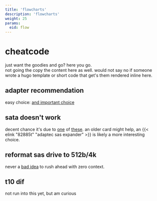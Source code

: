 ```yaml
---
title: 'flowcharts'
description: 'flowcharts'
weight: 25
params:
  eid: flow
---
```

# cheatcode
just want the goodies and go? here you go.  
not going the copy the content here as well. would not say no if someone wrote a hugo
template or short code that get's them rendered inline here.

## adapter recommendation
easy choice: [and important choice](hbastart#some-controllers-i-have-used)

## sata doesn't work
decent chance it's due to [one](oops#no-sata-15gbps-support-optical-drives) of [these](oops#no-sata-3gbps-support). an older card might help, an {{< elink "82885t" "adaptec sas expander" >}} is likely a more interesting choice.

## reformat sas drive to 512b/4k
never a [bad idea](redist) to rush ahead with zero context.

## t10 dif
not run into this yet, but am curious
